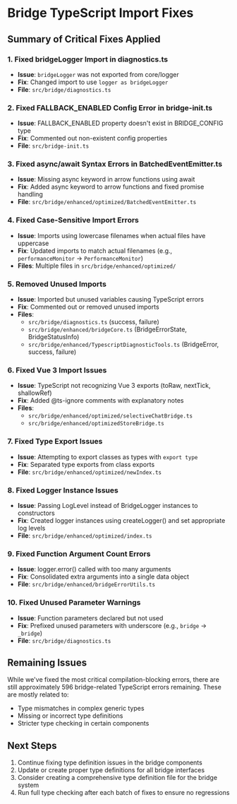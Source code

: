 # Bridge TypeScript Import Fixes

## Summary of Critical Fixes Applied

### 1. Fixed bridgeLogger Import in diagnostics.ts
- **Issue**: `bridgeLogger` was not exported from core/logger
- **Fix**: Changed import to use `logger as bridgeLogger`
- **File**: `src/bridge/diagnostics.ts`

### 2. Fixed FALLBACK_ENABLED Config Error in bridge-init.ts
- **Issue**: FALLBACK_ENABLED property doesn't exist in BRIDGE_CONFIG type
- **Fix**: Commented out non-existent config properties
- **File**: `src/bridge-init.ts`

### 3. Fixed async/await Syntax Errors in BatchedEventEmitter.ts
- **Issue**: Missing async keyword in arrow functions using await
- **Fix**: Added async keyword to arrow functions and fixed promise handling
- **File**: `src/bridge/enhanced/optimized/BatchedEventEmitter.ts`

### 4. Fixed Case-Sensitive Import Errors
- **Issue**: Imports using lowercase filenames when actual files have uppercase
- **Fix**: Updated imports to match actual filenames (e.g., `performanceMonitor` → `PerformanceMonitor`)
- **Files**: Multiple files in `src/bridge/enhanced/optimized/`

### 5. Removed Unused Imports
- **Issue**: Imported but unused variables causing TypeScript errors
- **Fix**: Commented out or removed unused imports
- **Files**: 
  - `src/bridge/diagnostics.ts` (success, failure)
  - `src/bridge/enhanced/bridgeCore.ts` (BridgeErrorState, BridgeStatusInfo)
  - `src/bridge/enhanced/TypescriptDiagnosticTools.ts` (BridgeError, success, failure)

### 6. Fixed Vue 3 Import Issues
- **Issue**: TypeScript not recognizing Vue 3 exports (toRaw, nextTick, shallowRef)
- **Fix**: Added @ts-ignore comments with explanatory notes
- **Files**: 
  - `src/bridge/enhanced/optimized/selectiveChatBridge.ts`
  - `src/bridge/enhanced/optimizedStoreBridge.ts`

### 7. Fixed Type Export Issues
- **Issue**: Attempting to export classes as types with `export type`
- **Fix**: Separated type exports from class exports
- **File**: `src/bridge/enhanced/optimized/newIndex.ts`

### 8. Fixed Logger Instance Issues
- **Issue**: Passing LogLevel instead of BridgeLogger instances to constructors
- **Fix**: Created logger instances using createLogger() and set appropriate log levels
- **File**: `src/bridge/enhanced/optimized/index.ts`

### 9. Fixed Function Argument Count Errors
- **Issue**: logger.error() called with too many arguments
- **Fix**: Consolidated extra arguments into a single data object
- **File**: `src/bridge/enhanced/bridgeErrorUtils.ts`

### 10. Fixed Unused Parameter Warnings
- **Issue**: Function parameters declared but not used
- **Fix**: Prefixed unused parameters with underscore (e.g., `bridge` → `_bridge`)
- **File**: `src/bridge/diagnostics.ts`

## Remaining Issues
While we've fixed the most critical compilation-blocking errors, there are still approximately 596 bridge-related TypeScript errors remaining. These are mostly related to:
- Type mismatches in complex generic types
- Missing or incorrect type definitions
- Stricter type checking in certain components

## Next Steps
1. Continue fixing type definition issues in the bridge components
2. Update or create proper type definitions for all bridge interfaces
3. Consider creating a comprehensive type definition file for the bridge system
4. Run full type checking after each batch of fixes to ensure no regressions